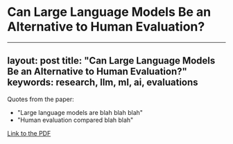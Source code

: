 # Can Large Language Models Be an Alternative to Human Evaluation?
---
layout: post
title: "Can Large Language Models Be an Alternative to Human Evaluation?"
keywords: research, llm, ml, ai, evaluations
---

Quotes from the paper:

- "Large language models are blah blah blah"
- "Human evaluation compared blah blah"

[Link to the PDF](https://link.to.pdf.com)
